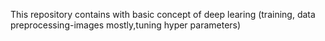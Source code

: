This repository contains with basic concept of deep learing (training, data preprocessing-images mostly,tuning hyper parameters)
